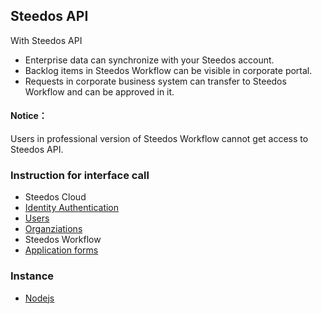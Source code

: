 
## Steedos API
With Steedos API
- Enterprise data can synchronize with your Steedos account.
- Backlog items in Steedos Workflow can be visible in corporate portal.
- Requests in corporate business system can transfer to Steedos Workflow and can be approved in it.

#### Notice：
Users in professional version of Steedos Workflow cannot get access to Steedos API.


### Instruction for interface call
- Steedos Cloud
 - [Identity Authentication](auth.md)
 - [Users](SpaceUser.md)
 - [Organziations](Orgnization.md)
- Steedos Workflow
 - [Application forms](instances.md)

### Instance
- [Nodejs](sample_nodejs.md)
